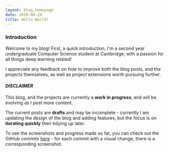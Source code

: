 ```yaml
---
layout: blog_homepage
date: 2018-08-20
title: Hello World!
---
```

### Introduction
Welcome to my blog! First, a quick introduction, I'm a second year undergraduate Computer Science student at Cambridge, with a passion for 
all things deep learning related! 

I appreciate any feedback on how to improve both the blog posts, and the projects themselves, as well as project extensions worth 
pursuing further. 


#### _DISCLAIMER_
This blog, and the projects are currently a **work in progress**, and will be evolving as I post more content. 

The current posts are **drafts** and may be incomplete - currently I am updating the design of the blog and adding features, but the focus is on **iterating quickly** then  tidying up later.


To see the screenshots and progress made so far, you can check out the GitHub commits 
<a href="https://github.com/mukul-rathi/mukul-rathi.github.io">here</a> - for each commit with a visual change, there
is a corresponding screenshot. 